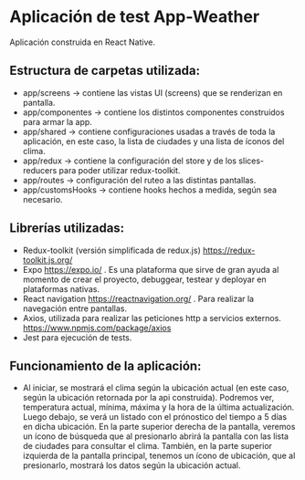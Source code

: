 # Aplicación de test App-Weather

Aplicación construida en React Native.

## Estructura de carpetas utilizada:

* app/screens -> contiene las vistas UI (screens) que se renderizan en pantalla.
* app/componentes -> contiene los distintos componentes construidos para armar la app.
* app/shared -> contiene configuraciones usadas a través de toda la aplicación, en este caso, la lista de ciudades y una lista de íconos del clima.
* app/redux -> contiene la configuración del store y de los slices-reducers para poder utilizar redux-toolkit.
* app/routes -> configuración del ruteo a las distintas pantallas.
* app/customsHooks -> contiene hooks hechos a medida, según sea necesario.

## Librerías utilizadas:

* Redux-toolkit (versión simplificada de redux.js) https://redux-toolkit.js.org/
* Expo https://expo.io/ . Es una plataforma que sirve de gran ayuda al momento de crear el proyecto, debuggear, testear y deployar en plataformas nativas.
* React navigation https://reactnavigation.org/ . Para realizar la navegación entre pantallas.
* Axios, utilizada para realizar las peticiones http a servicios externos. https://www.npmjs.com/package/axios
* Jest para ejecución de tests.

## Funcionamiento de la aplicación:

* Al iniciar, se mostrará el clima según la ubicación actual (en este caso, según la ubicación retornada por la api construida). Podremos ver, temperatura
  actual, mínima, máxima y la hora de la última actualización. Luego debajo, se verá un listado con el prónostico del tiempo a 5 días en dicha ubicación.
  En la parte superior derecha de la pantalla, veremos un ícono de búsqueda que al presionarlo abrirá la pantalla con las lista de ciudades para consultar el clima.
  También, en la parte superior izquierda de la pantalla principal, tenemos un ícono de ubicación, que al presionarlo, mostrará los datos según la ubicación actual.
  


